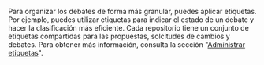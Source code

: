 Para organizar los debates de forma más granular, puedes aplicar etiquetas. Por ejemplo, puedes utilizar etiquetas para indicar el estado de un debate y hacer la clasificación más eficiente. Cada repositorio tiene un conjunto de etiquetas compartidas para las propuestas, solcitudes de cambios y debates. Para obtener más información, consulta la sección "[Administrar etiquetas](/github/managing-your-work-on-github/managing-labels)".